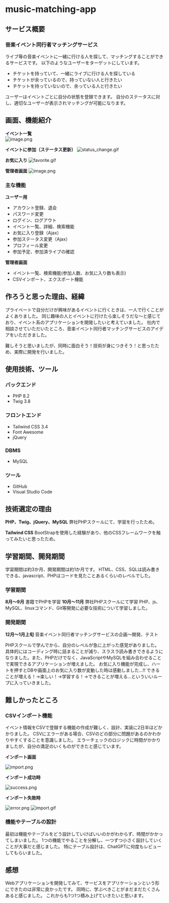 # music-matching-app

## サービス概要
### 音楽イベント同行者マッチングサービス
ライブ等の音楽イベントに一緒に行ける人を探して、マッチングすることができるサービスです。
以下のようなユーザーをターゲットにしています。
* チケットを持っていて、一緒にライブに行ける人を探している
* チケットが余っているので、持っていない人と行きたい
* チケットを持っていないので、余っている人と行きたい

ユーザーはイベントごとに自分の状態を登録できます。
自分のステータスに対し、適切なユーザーが表示されマッチングが可能になります。

## 画面、機能紹介
**イベント一覧**  
![image.png](https://qiita-image-store.s3.ap-northeast-1.amazonaws.com/0/3637197/5d78af8f-792b-8b12-dad3-14ee8ebf8a92.png)


**イベントに参加（ステータス更新）**
![status_change.gif](https://qiita-image-store.s3.ap-northeast-1.amazonaws.com/0/3637197/9511d39e-7cf4-47ff-ce13-57a5f1385570.gif)


**お気に入り**
![favorite.gif](https://qiita-image-store.s3.ap-northeast-1.amazonaws.com/0/3637197/aded7d50-9bf6-21e6-c9d0-4cbffed5d7ff.gif)


**管理者画面**
![image.png](https://qiita-image-store.s3.ap-northeast-1.amazonaws.com/0/3637197/efb27097-8241-a2ab-c195-81c87522cacd.png)

### 主な機能
**ユーザー用**
* アカウント登録、退会
* パスワード変更
* ログイン、ログアウト
* イベント一覧、詳細、検索機能
* お気に入り登録（Ajax）
* 参加ステータス変更（Ajax）
* プロフィール変更
* 参加予定、参加済ライブの確認

**管理者画面**
* イベント一覧、検索機能(参加人数、お気に入り数も表示)
* CSVインポート、エクスポート機能

## 作ろうと思った理由、経緯
プライベートで自分だけが興味があるイベントに行くときは、一人で行くことがよくありました。
同じ趣味の人とイベントに行けたら楽しそうだな～と感じており、イベント系のアプリケーションを開発したいと考えていました。
社内で相談させていただいたところ、音楽イベント同行者マッチングサービスのアイデアをいただきました。

難しそうと思いましたが、同時に面白そう！技術が身につきそう！と思ったため、実際に開発を行いました。
## 使用技術、ツール
### バックエンド
* PHP 8.2
* Twig 3.8
### フロントエンド
* Tailwind CSS 3.4
* Font Awesome
* jQuery
### DBMS
* MySQL
### ツール
* GitHub
* Visual Studio Code
## 技術選定の理由
**PHP、Twig、jQuery、MySQL**
弊社PHPスクールにて、学習を行ったため。

**Tailwind CSS** 
BootStrapを使用した経験があり、他のCSSフレームワークを触ってみたいと思ったため。

## 学習期間、開発期間
学習期間は約3か月、開発期間は約1か月です。
HTML、CSS、SQLは読み書きできる、javascript、PHPはコードを見たことあるくらいのレベルでした。
### 学習期間
**8月～9月**
書籍でPHPを学習
**10月～11月**
弊社PHPスクールにて学習
PHP、js、MySQL、linuxコマンド、Git等開発に必要な技術について学習しました。


### 開発期間
**12月～1月上旬**
音楽イベント同行者マッチングサービスの企画～開発、テスト

PHPスクールで学んでから、自分のレベルが急に上がった感覚がありました。
具体的にはコーディング時に詰まることが減り、スラスラ読み書きできるようになりました。また、PHPだけでなく、JavaScriptやMySQLを組み合わせることで実現できるアプリケーションが増えました。
お気に入り機能が完成し、ハートを押すとDBや画面上のお気に入り数が変動した時は感動しました…!!
できることが増える！→楽しい！→学習する！→できることが増える…といういいループに入っていきました。


## 難しかったところ
### CSVインポート機能
イベント情報をCSVで登録する機能の作成が難しく、設計、実装に2日半ほどかかりました。
CSVにエラーがある場合、CSVのどの部分に問題があるのかわかりやすくすることを意識しました。
エラーチェックのロジックに時間がかかりましたが、自分の満足のいくものができたと感じています。

**インポート画面**

![import.png](https://qiita-image-store.s3.ap-northeast-1.amazonaws.com/0/3637197/8ea9c372-fd67-d3da-c6c9-925a5616e295.png)

**インポート成功時**

![success.png](https://qiita-image-store.s3.ap-northeast-1.amazonaws.com/0/3637197/2c74d27e-249f-fee8-b540-c63b0737227b.png)

**インポート失敗時**

![error.png](https://qiita-image-store.s3.ap-northeast-1.amazonaws.com/0/3637197/bf01e6e6-5f52-4283-7cf5-fc162b2866ce.png)
![import.gif](https://qiita-image-store.s3.ap-northeast-1.amazonaws.com/0/3637197/2a044780-5fa4-7013-088d-3d4341cb7d20.gif)



### 機能やテーブルの設計
最初は機能やテーブルをどう設計していけばいいのかがわからず、時間がかかってしまいました。
1つの機能でやることを分解し、一つずつ小さく設計していくことが大事だと感じました。
特にテーブル設計は、ChatGPTに何度もレビューしてもらいました。

## 感想
Webアプリケーションを開発してみて、サービスをアプリケーションという形にできたのは非常に良かったです。
同時に、学ぶべきことがまだまだたくさんあると感じました。
これからも1つ1つ積み上げていきたいと思います。
